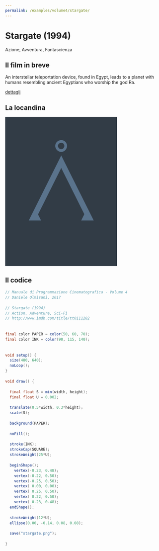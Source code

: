 ```yaml
---
permalink: /examples/volume4/stargate/
---
```

# Stargate (1994)

Azione, Avventura, Fantascienza

## Il film in breve
An interstellar teleportation device, found in Egypt, leads to a planet with humans resembling ancient Egyptians who worship the god Ra.

[dettagli](https://www.imdb.com/title/tt0111282/)

## La locandina
<img src="stargate.png"  width="360px" title="Stargate">


## Il codice
```java
// Manuale di Programmazione Cinematografica - Volume 4
// Daniele Olmisani, 2017

// Stargate (1994)
// Action, Adventure, Sci-Fi
// http://www.imdb.com/title/tt0111282


final color PAPER = color(50, 60, 70);
final color INK = color(90, 115, 140);


void setup() {
  size(480, 640);
  noLoop();
}

void draw() {
  
  final float S = min(width, height);
  final float U = 0.002;
  
  translate(0.5*width, 0.3*height);
  scale(S);
  
  background(PAPER);
  
  noFill();
  
  stroke(INK);
  strokeCap(SQUARE);
  strokeWeight(25*U);
  
  beginShape();
    vertex(-0.23, 0.48);
    vertex(-0.22, 0.50);
    vertex(-0.25, 0.50);
    vertex( 0.00, 0.00);
    vertex( 0.25, 0.50);
    vertex( 0.22, 0.50);
    vertex( 0.23, 0.48);
  endShape();
  
  strokeWeight(12*U);
  ellipse(0.00, -0.14, 0.08, 0.08);
  
  save("stargate.png");

}
```
